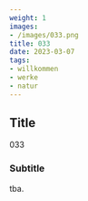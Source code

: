 ```yaml
---
weight: 1
images:
- /images/033.png
title: 033
date: 2023-03-07
tags:
- willkommen
- werke
- natur
---
```


## Title
033

### Subtitle
tba.
